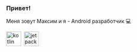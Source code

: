 ### Привет!
 Меня зовут Максим и я - Android разработчик 💻

 <img src="https://cdn.jsdelivr.net/gh/devicons/devicon@latest/icons/kotlin/kotlin-original.svg" title="kotlin" width="40" height="40" />&nbsp;
 <img src="https://cdn.jsdelivr.net/gh/devicons/devicon@latest/icons/jetpackcompose/jetpackcompose-original.svg" title="jetpack" width="40" height="40" />

<!--
**Cripky/Cripky** is a ✨ _special_ ✨ repository because its `README.md` (this file) appears on your GitHub profile.

Here are some ideas to get you started:

- 🔭 I’m currently working on ...
- 🌱 I’m currently learning ...
- 👯 I’m looking to collaborate on ...
- 🤔 I’m looking for help with ...
- 💬 Ask me about ...
- 📫 How to reach me: ...
- 😄 Pronouns: ...
- ⚡ Fun fact: ...
-->
